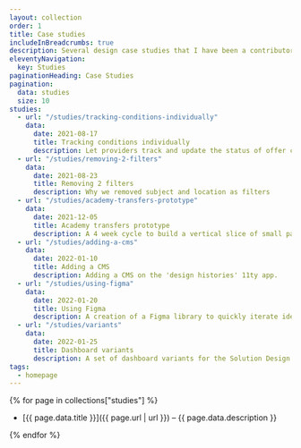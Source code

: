 ```yaml
---
layout: collection
order: 1
title: Case studies
includeInBreadcrumbs: true
description: Several design case studies that I have been a contributor or completely implemented.
eleventyNavigation:
  key: Studies
paginationHeading: Case Studies
pagination:
  data: studies
  size: 10
studies:
  - url: "/studies/tracking-conditions-individually"
    data:
      date: 2021-08-17
      title: Tracking conditions individually
      description: Let providers track and update the status of offer conditions individually.
  - url: "/studies/removing-2-filters"
    data:
      date: 2021-08-23
      title: Removing 2 filters
      description: Why we removed subject and location as filters
  - url: "/studies/academy-transfers-prototype"
    data:
      date: 2021-12-05
      title: Academy transfers prototype
      description: A 4 week cycle to build a vertical slice of small part of the service.
  - url: "/studies/adding-a-cms"
    data:
      date: 2022-01-10
      title: Adding a CMS
      description: Adding a CMS on the 'design histories' 11ty app.
  - url: "/studies/using-figma"
    data:
      date: 2022-01-20
      title: Using Figma
      description: A creation of a Figma library to quickly iterate ideas with little time cost.
  - url: "/studies/variants"
    data:
      date: 2022-01-25
      title: Dashboard variants
      description: A set of dashboard variants for the Solution Design and Development team.
tags:
  - homepage
---
```


{% for page in collections["studies"] %}

- [{{ page.data.title }}]({{ page.url | url }}) – {{ page.data.description }}

{% endfor %}
